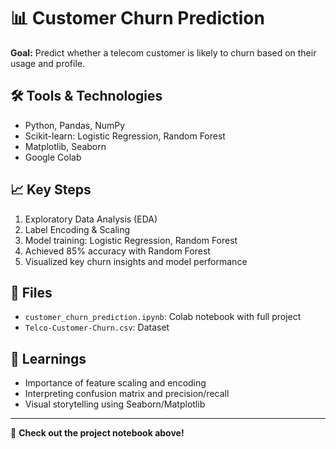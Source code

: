 # 📊 Customer Churn Prediction

**Goal:** Predict whether a telecom customer is likely to churn based on their usage and profile.

## 🛠 Tools & Technologies
- Python, Pandas, NumPy
- Scikit-learn: Logistic Regression, Random Forest
- Matplotlib, Seaborn
- Google Colab

## 📈 Key Steps
1. Exploratory Data Analysis (EDA)
2. Label Encoding & Scaling
3. Model training: Logistic Regression, Random Forest
4. Achieved 85% accuracy with Random Forest
5. Visualized key churn insights and model performance

## 📁 Files
- `customer_churn_prediction.ipynb`: Colab notebook with full project
- `Telco-Customer-Churn.csv`: Dataset

## 🧠 Learnings
- Importance of feature scaling and encoding
- Interpreting confusion matrix and precision/recall
- Visual storytelling using Seaborn/Matplotlib

---
🚀 **Check out the project notebook above!**
